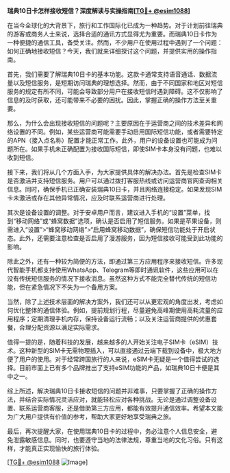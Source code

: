 **瑞典10日卡怎样接收短信？深度解读与实操指南[[TG💪+ @esim1088](https://t.me/s/esim1088)]**

在当今全球化的大背景下，旅行和工作国际化已成为一种趋势。对于计划前往瑞典的游客或商务人士来说，选择合适的通讯方式显得尤为重要。而瑞典10日卡作为一种便捷的通信工具，备受关注。然而，不少用户在使用过程中遇到了一个问题：如何正确地接收短信？今天，我们就来详细探讨这个问题，并提供实用的操作指南。

首先，我们需要了解瑞典10日卡的基本功能。这款卡通常支持语音通话、数据流量以及短信服务，是短期访问瑞典的理想选择。然而，由于不同国家和地区对短信服务的规定有所不同，可能会导致部分用户在接收短信时遇到障碍。这不仅影响了信息的及时获取，还可能带来不必要的困扰。因此，掌握正确的操作方法至关重要。

那么，为什么会出现接收短信的问题呢？主要原因在于运营商之间的技术差异和网络设置的不同。例如，某些运营商可能需要手动启用国际短信功能，或者需要特定的APN（接入点名称）配置才能正常工作。此外，用户的设备设置也可能成为问题所在。如果手机未正确配置为接收国际短信，即使SIM卡本身没有问题，也难以收到短信。

接下来，我们将从几个方面入手，为大家提供具体的解决办法。首先是检查SIM卡是否激活并支持短信服务。用户可以通过拨打客服热线或访问运营商官网查询相关信息。同时，确保手机已正确安装瑞典10日卡，并且网络连接稳定。如果发现SIM卡未激活或存在其他异常情况，应及时联系运营商进行处理。

其次是设备设置的调整。对于安卓用户而言，建议进入手机的“设置”菜单，找到“移动网络”或“蜂窝数据”选项，确认是否启用了短信服务。如果是苹果设备，则需进入“设置”>“蜂窝移动网络”>“启用蜂窝移动数据”，确保短信功能处于开启状态。此外，还需要注意检查是否启用了漫游服务，因为短信接收可能受到此功能的影响。

除此之外，还有一种较为简便的方法，即通过第三方应用程序来接收短信。许多现代智能手机都支持使用WhatsApp、Telegram等即时通讯软件，这些应用可以在没有传统短信服务的情况下接收消息。虽然这种方式不能完全替代传统的短信功能，但在紧急情况下不失为一个备用方案。

当然，除了上述技术层面的解决方案外，我们还可以从更宏观的角度出发，考虑如何优化整体的通信体验。例如，提前规划行程，尽量避免高峰期使用高耗流量的应用程序；定期清理手机内存，保持设备运行流畅；以及关注运营商提供的优惠套餐，合理分配资源以满足实际需求。

值得一提的是，随着科技的发展，越来越多的人开始关注电子SIM卡（eSIM）技术。这种新型的SIM卡无需物理插入，可以直接通过云端下载到设备中，极大地方便了用户的使用。对于经常跨国旅行的人来说，eSIM卡无疑是一个值得尝试的选择。目前市面上已有多个品牌推出了支持eSIM功能的产品，如瑞典10日卡便是其中之一。

综上所述，解决瑞典10日卡接收短信的问题并非难事，只要掌握了正确的操作方法，并结合实际情况灵活应对，就能轻松应对各种挑战。无论是通过调整设备设置、联系运营商客服，还是借助第三方应用，都能有效提升通信效率。希望本文能为广大用户提供有价值的参考，帮助大家更好地享受瑞典之旅。

最后，再次提醒大家，在使用瑞典10日卡的过程中，务必注意个人信息安全，避免泄露敏感信息。同时，也要遵守当地的法律法规，尊重当地的文化习俗。只有这样，才能真正实现愉快的旅行体验。

[[TG💪+ @esim1088](https://t.me/s/esim1088) ![Image](https://i.postimg.cc/4NQfJmqS/Snipaste-2025-05-13-00-14-12.png)]